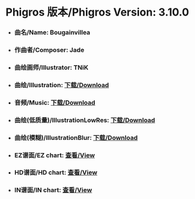 
# Phigros 版本/Phigros Version:  3.10.0

- ### __曲名/Name:  Bougainvillea__

- ### __作曲者/Composer:  Jade__

- ### __曲绘画师/Illustrator:  TNiK__

- ### __曲绘/Illustration:  [下载/Download](https://github.com/Po6647A/PAR/releases/download/3.10.0/1063.png)__

- ### __音频/Music:  [下载/Download](https://github.com/Po6647A/PAR/releases/download/3.10.0/1734.ogg)__

- ### __曲绘(低质量)/IllustrationLowRes:  [下载/Download](https://github.com/Po6647A/PAR/releases/download/3.10.0/1555.png)__

- ### __曲绘(模糊)/IllustrationBlur:  [下载/Download](https://github.com/Po6647A/PAR/releases/download/3.10.0/1309.png)__


- ### __EZ谱面/EZ chart:  [查看/View](./EZ.json/index.html)__

- ### __HD谱面/HD chart:  [查看/View](./HD.json/index.html)__

- ### __IN谱面/IN chart:  [查看/View](./IN.json/index.html)__
